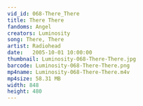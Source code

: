 ```yaml
---
vid_id: 068-There_There
title: There There
fandoms: Angel
creators: Luminosity
song: There, There
artist: Radiohead
date:   2005-10-01 10:00:00
thumbnail: Luminosity-068-There-There.jpg
barcode: Luminosity-068-There-There.png
mp4name: Luminosity-068-There-There.m4v
mp4size: 58.31 MB
width: 848
height: 480
---
```



  